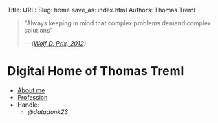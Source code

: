 Title:
URL:
Slug: home
save_as: index.html
Authors: Thomas Treml

> "Always keeping in mind that complex problems demand complex solutions"
>
> -- <cite>([Wolf D. Prix, 2012](http://www.coop-himmelblau.at/uploads/documents/Publications/2012_SayHimmelblau/2012_SayHimmelblau_Prefaces.pdf))</cite>

# Digital Home of Thomas Treml
* [About me]({filename}/pages/about.md)
* [Profession]({filename}/pages/work.md)
* Handle:
    * _@datadonk23_
